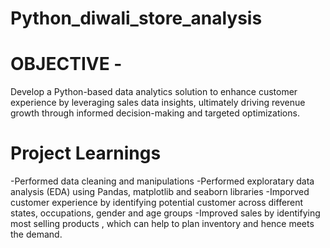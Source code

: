 # Python_diwali_store_analysis


# OBJECTIVE - 
Develop a Python-based data analytics solution to enhance customer experience by leveraging sales data insights, ultimately driving revenue growth through informed decision-making and targeted optimizations.

# Project Learnings 
-Performed data cleaning and manipulations
-Performed exploratary data analysis (EDA) using Pandas, matplotlib and seaborn libraries
-Imporved customer experience by identifying potential customer across different states, occupations, gender and age groups
-Improved sales by identifying most selling products , which can help to plan inventory and hence meets the demand.
